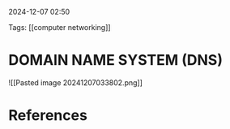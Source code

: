 2024-12-07 02:50


Tags: [[computer networking]]


# DOMAIN NAME SYSTEM (DNS)


![[Pasted image 20241207033802.png]] 
# References

